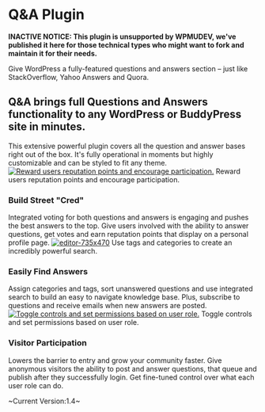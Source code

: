 # Q&A Plugin

**INACTIVE NOTICE: This plugin is unsupported by WPMUDEV, we've published it here for those technical types who might want to fork and maintain it for their needs.**

Give WordPress a fully-featured questions and answers section – just like StackOverflow, Yahoo Answers and Quora.

## Q&A brings full Questions and Answers functionality to any WordPress or BuddyPress site in minutes.

This extensive powerful plugin covers all the question and answer bases right out of the box. It's fully operational in moments but highly customizable and can be styled to fit any theme. 
[![Reward users reputation points and encourage participation.](http://premium.wpmudev.org/wp-content/uploads/2011/04/reputation-points-735x470.jpg)](http://premium.wpmudev.org/wp-content/uploads/2011/04/reputation-points-735x470.jpg) 
Reward users reputation points and encourage participation.

### Build Street "Cred"

Integrated voting for both questions and answers is engaging and pushes the best answers to the top. Give users involved with the ability to answer questions, get votes and earn reputation points that display on a personal profile page. 
[![editor-735x470](http://premium.wpmudev.org/wp-content/uploads/2011/04/editor-735x470.jpg)](http://premium.wpmudev.org/wp-content/uploads/2011/04/editor-735x470.jpg) 
Use tags and categories to create an incredibly powerful search.

### Easily Find Answers

Assign categories and tags, sort unanswered questions and use integrated search to build an easy to navigate knowledge base. Plus, subscribe to questions and receive emails when new answers are posted. 
[![Toggle controls and set permissions based on user role.](http://premium.wpmudev.org/wp-content/uploads/2011/04/QA-settings-735x470.jpg)](http://premium.wpmudev.org/wp-content/uploads/2011/04/QA-settings-735x470.jpg) 
Toggle controls and set permissions based on user role.

### Visitor Participation

Lowers the barrier to entry and grow your community faster. Give anonymous visitors the ability to post and answer questions, that queue and publish after they successfully login. Get fine-tuned control over what each user role can do.

~Current Version:1.4~
